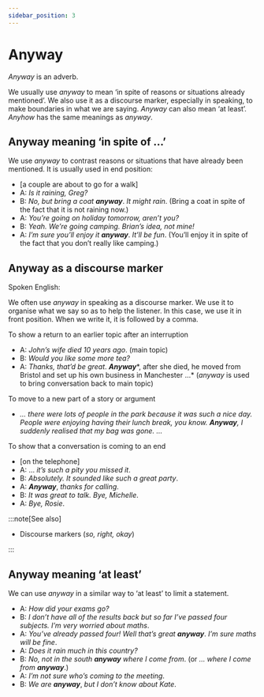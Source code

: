 ```yaml
---
sidebar_position: 3
---
```


# Anyway

*Anyway* is an adverb.

We usually use *anyway* to mean ‘in spite of reasons or situations already mentioned’. We also use it as a discourse marker, especially in speaking, to make boundaries in what we are saying. *Anyway* can also mean ‘at least’. *Anyhow* has the same meanings as *anyway*.

## Anyway meaning ‘in spite of …’

We use *anyway* to contrast reasons or situations that have already been mentioned. It is usually used in end position:

- \[a couple are about to go for a walk\]
- A: *Is it raining, Greg?*
- B: *No, but bring a coat* ***anyway***. *It might rain*. (Bring a coat in spite of the fact that it is not raining now.)
- A: *You’re going on holiday tomorrow, aren’t you?*
- B: *Yeah. We’re going camping. Brian’s idea, not mine!*
- A: *I’m sure you’ll enjoy it* ***anyway***. *It’ll be fun*. (You’ll enjoy it in spite of the fact that you don’t really like camping.)

## Anyway as a discourse marker

Spoken English:

We often use *anyway* in speaking as a discourse marker. We use it to organise what we say so as to help the listener. In this case, we use it in front position. When we write it, it is followed by a comma.

To show a return to an earlier topic after an interruption

- A: *John’s wife died 10 years ago*. (main topic)
- B: *Would you like some more tea?*
- A: *Thanks, that’d be great*. ***Anyway****, after she died, he moved from Bristol and set up his own business in Manchester …* (*anyway* is used to bring conversation back to main topic)

To move to a new part of a story or argument

- *… there were lots of people in the park because it was such a nice day. People were enjoying having their lunch break, you know. **Anyway**, I suddenly realised that my bag was gone. …*

To show that a conversation is coming to an end

- \[on the telephone\]
- A: … *it’s such a pity you missed it*.
- B: *Absolutely. It sounded like such a great party*.
- A: ***Anyway***, *thanks for calling*.
- B: *It was great to talk. Bye, Michelle*.
- A: *Bye, Rosie*.

:::note[See also]

- Discourse markers (*so, right, okay*)

:::

## Anyway meaning ‘at least’

We can use *anyway* in a similar way to ‘at least’ to limit a statement.

- A: *How did your exams go?*
- B: *I don’t have all of the results back but so far I’ve passed four subjects. I’m very worried about maths*.
- A: *You’ve already passed four! Well that’s great* ***anyway***. *I’m sure maths will be fine*.
- A: *Does it rain much in this country?*
- B: *No, not in the south **anyway** where I come from*. (or *… where I come from* ***anyway***.)
- A: *I’m not sure who’s coming to the meeting*.
- B: *We are* ***anyway***, *but I don’t know about Kate*.
